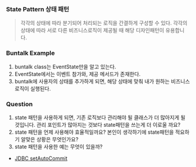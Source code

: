 ### State Pattern 상태 패턴
> 각각의 상태에 따라 분기되어 처리되는 로직을 간결하게 구성할 수 있다.
> 각각의 상태에 따라 서로 다른 비즈니스로직이 제공될 때 해당 디자인패턴이 유용합니다.


### Buntalk Example
1. buntalk class는 EventState만을 알고 있는다.
2. EventState에서는 이벤트 참가와, 제공 메서드가 존재한다.
3. buntalk에 사용자의 상태를 추가하게 되면, 해당 상태에 맞춰 내가 원하는 비즈니스 로직이 실행된다.

### Question
1. state 패턴을 사용하게 되면, 기존 로직보다 관리해야 될 클래스가 더 많아지게 될 것입니다. 관리 포인트가 많아지는 것보다 state패턴을 쓰는게 더 이로울 까요?
2. state 패턴을 언제 사용해야 효율적일까요? 본인이 생각하기에 state패턴을 적요하기 알맞은 상황은 무엇인가요?
3. state 패턴을 사용한 예는 무엇이 있을까?
  - [JDBC setAutoCommit](https://docs.oracle.com/javase/7/docs/api/java/sql/Connection.html#setAutoCommit(boolean))
